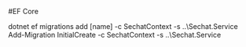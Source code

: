 #EF Core

dotnet ef migrations add [name] -c SechatContext -s ..\Sechat.Service
Add-Migration InitialCreate -c SechatContext -s ..\Sechat.Service


